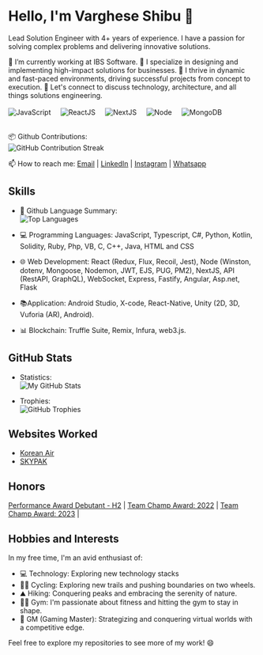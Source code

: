 # Hello, I'm Varghese Shibu 👋

Lead Solution Engineer with 4+ years of experience.  I have a passion for solving complex problems and delivering innovative solutions.

🔭 I’m currently working at IBS Software.
🔧 I specialize in designing and implementing high-impact solutions for businesses.
🚀 I thrive in dynamic and fast-paced environments, driving successful projects from concept to execution.
💬 Let's connect to discuss technology, architecture, and all things solutions engineering.<br>
   <br>![JavaScript](https://img.shields.io/badge/JavaScript-Expert-yellow.svg) &nbsp;&nbsp;&nbsp; ![ReactJS](https://img.shields.io/badge/ReactJS-Expert-yellow.svg) &nbsp;&nbsp;&nbsp; ![NextJS](https://img.shields.io/badge/NextJS-Expert-yellow.svg) &nbsp;&nbsp;&nbsp; ![Node](https://img.shields.io/badge/Node-Expert-yellow.svg) &nbsp;&nbsp;&nbsp; ![MongoDB](https://img.shields.io/badge/MongoDB-Expert-yellow.svg)<br>

   <br>📦 Github Contributions:<br>
![GitHub Contribution Streak](https://github-readme-streak-stats.herokuapp.com/?user=thevargheseshibu)<br>


📫 How to reach me: [Email](mailto:thevargheseshibu@gmail.com) | [LinkedIn](https://www.linkedin.com/in/thevargheseshibu/) | [Instagram](https://www.instagram.com/thevargiz/) | [Whatsapp](https://wa.me/9496229341)


## Skills

- 🐙 Github Language Summary:<br>
  ![Top Languages](https://github-readme-stats.vercel.app/api/top-langs/?username=thevargheseshibu&layout=compact)

- 💻 Programming Languages: JavaScript, Typescript, C#, Python, Kotlin, Solidity, Ruby, Php, VB, C, C++, Java, HTML and CSS

- 🌐 Web Development:  React (Redux, Flux, Recoil, Jest), Node (Winston, dotenv, Mongoose, Nodemon,
JWT, EJS, PUG, PM2), NextJS, API (RestAPI, GraphQL), WebSocket, Express, Fastify, Angular, Asp.net, Flask

 
- 📚Application: Android Studio, X-code, React-Native, Unity (2D, 3D, Vuforia (AR), Android).

- 📊 Blockchain: Truffle Suite, Remix, Infura, web3.js.
  

## GitHub Stats


- Statistics:<br>
![My GitHub Stats](https://github-readme-stats.vercel.app/api?username=thevargheseshibu&show_icons=true&theme=dark)

- Trophies:<br>
![GitHub Trophies](https://github-profile-trophy.vercel.app/?username=thevargheseshibu)



## Websites Worked

- [Korean Air ](https://cargo.koreanair.com/en/home)
- [SKYPAK](https://www.skypaktours.co.jp/)

## Honors

[ Performance Award Debutant - H2](https://drive.google.com/file/d/1n-uiey-0r-_txi_yuLKCagQ0ZB1OeEFh/view?usp=sharing) |
[Team Champ Award: 2022](https://drive.google.com/file/d/19m6AWQggTwq5oPS4yAQWpjv40BNbv-Eq/view?usp=sharing) |
[Team Champ Award: 2023](https://drive.google.com/file/d/19v87LIFcW1PRkSiCGfcHMXgmoSP-MFqx/view?usp=sharing) |


## Hobbies and Interests

In my free time, I'm an avid enthusiast of:
- 💻 Technology: Exploring new technology stacks
- 🚴‍♂️ Cycling: Exploring new trails and pushing boundaries on two wheels.
- ⛰️ Hiking: Conquering peaks and embracing the serenity of nature.
- 🏋️‍♂️ Gym: I'm passionate about fitness and hitting the gym to stay in shape.
- 🎲 GM (Gaming Master): Strategizing and conquering virtual worlds with a competitive edge.


Feel free to explore my repositories to see more of my work! 😄
